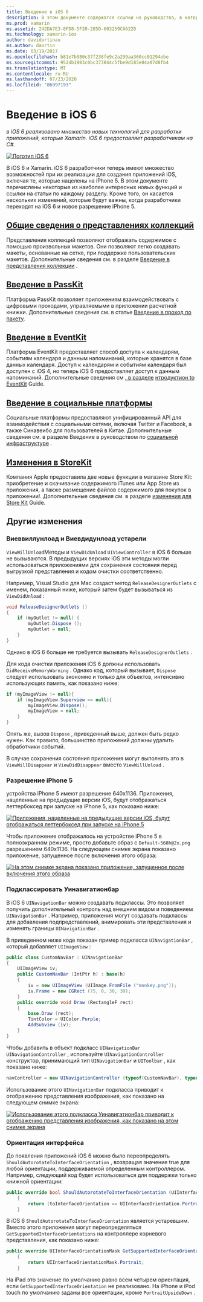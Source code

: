 ```yaml
---
title: Введение в iOS 6
description: В этом документе содержатся ссылки на руководства, в которых описываются функции iOS 6. Обсуждаются представления коллекций, PassKit, социальные платформы и изменения в StoreKit.
ms.prod: xamarin
ms.assetid: 242DA7E3-8FD8-5F20-285D-603259CA622D
ms.technology: xamarin-ios
author: davidortinau
ms.author: daortin
ms.date: 03/19/2017
ms.openlocfilehash: b81e7b980c37f238fe9c2a299aa360cc01294ebe
ms.sourcegitcommit: 952db1983c0bc373844c5fbe9d185e04a87d8fb4
ms.translationtype: MT
ms.contentlocale: ru-RU
ms.lasthandoff: 07/23/2020
ms.locfileid: "86997193"
---
```

# <a name="introduction-to-ios-6"></a>Введение в iOS 6

_в iOS 6 реализовано множество новых технологий для разработки приложений, которые Xamarin. iOS 6 предоставляет разработчикам на C#._

[![Логотип iOS 6](images/ios6-large.jpg)](images/ios6-large.jpg#lightbox)

В iOS 6 и Xamarin. iOS 6 разработчики теперь имеют множество возможностей при их реализации для создания приложений iOS, включая те, которые нацелены на iPhone 5.
В этом документе перечислены некоторые из наиболее интересных новых функций и ссылки на статьи по каждому разделу. Кроме того, он касается нескольких изменений, которые будут важны, когда разработчики переходят на iOS 6 и новое разрешение iPhone 5.

## <a name="introduction-to-collection-views"></a>[Общие сведения о представлениях коллекций](~/ios/user-interface/controls/uicollectionview.md)

Представления коллекций позволяют отображать содержимое с помощью произвольных макетов. Они позволяют легко создавать макеты, основанные на сетке, при поддержке пользовательских макетов. Дополнительные сведения см. в разделе [Введение в представления коллекции](~/ios/user-interface/controls/uicollectionview.md) .

## <a name="introduction-to-passkit"></a>[Введение в PassKit](~/ios/platform/passkit.md)

Платформа PassKit позволяет приложениям взаимодействовать с цифровыми проходами, управляемыми в приложении расчетной книжки. Дополнительные сведения см. в статье [Введение в проход по пакету](~/ios/platform/passkit.md).

## <a name="introduction-to-eventkit"></a>[Введение в EventKit](~/ios/platform/eventkit.md)

Платформа EventKit предоставляет способ доступа к календарям, событиям календаря и данным напоминаний, которые хранятся в базе данных календаря. Доступ к календарям и событиям календаря был доступен с iOS 4, но теперь iOS 6 предоставляет доступ к данным напоминаний. Дополнительные сведения см [. в разделе](~/ios/platform/eventkit.md) [нтродуктион to EventKit](~/ios/platform/eventkit.md) Guide.

## <a name="introduction-to-the-social-framework"></a>[Введение в социальные платформы](~/ios/platform/social-framework.md)

Социальные платформы предоставляют унифицированный API для взаимодействия с социальными сетями, включая Twitter и Facebook, а также Синавеибо для пользователей в Китае. Дополнительные сведения см. в разделе Введение в руководством по [социальной инфраструктуре](~/ios/platform/social-framework.md) .

## <a name="changes-to-storekit"></a>[Изменения в StoreKit](changes-to-storekit.md)

Компания Apple предоставила две новые функции в магазине Store Kit: приобретение и скачивание содержимого iTunes или App Store из приложения, а также размещение файлов содержимого для покупок в приложении!. Дополнительные сведения см. в разделе [изменения для Store Kit](changes-to-storekit.md) Guide.

## <a name="other-changes"></a>Другие изменения

### <a name="viewwillunload-and-viewdidunload-deprecated"></a>Виеввиллунлоад и Виевдидунлоад устарели

`ViewWillUnload`Методы и `ViewDidUnload` `UIViewController` в iOS 6 больше не вызываются. В предыдущих версиях iOS эти методы могли использоваться приложениями для сохранения состояния перед выгрузкой представления и кодом очистки соответственно.

Например, Visual Studio для Mac создаст метод `ReleaseDesignerOutlets` с именем, показанный ниже, который затем будет вызываться из `ViewDidUnload` :

```csharp
void ReleaseDesignerOutlets ()
{
    if (myOutlet != null) {
        myOutlet.Dispose ();
        myOutlet = null;
    }
}
```

Однако в iOS 6 больше не требуется вызывать `ReleaseDesignerOutlets` .   

Для кода очистки приложения iOS 6 должны использовать `DidReceiveMemoryWarning` . Однако код, который вызывает, `Dispose` следует использовать экономно и только для объектов, интенсивно использующих память, как показано ниже:

```csharp
if (myImageView != null){
    if (myImageView.Superview == null){
        myImageView.Dispose();
        myImageView = null;
    }
}
```

Опять же, вызов `Dispose` , приведенный выше, должен быть редко нужен. Как правило, большинство приложений должны удалить обработчики событий.

В случае сохранения состояния приложения могут выполнять это в `ViewWillDisappear` и `ViewDidDisappear` вместо `ViewWillUnload` .

### <a name="iphone-5-resolution"></a>Разрешение iPhone 5

устройства iPhone 5 имеют разрешение 640x1136. Приложения, нацеленные на предыдущие версии iOS, будут отображаться леттербоксед при запуске на iPhone 5, как показано ниже:

 [![Приложения, нацеленные на предыдущие версии iOS, будут отображаться леттербоксед при запуске на iPhone 5](images/01-letterboxed.png)](images/01-letterboxed.png#lightbox)

Чтобы приложение отображалось на устройстве iPhone 5 в полноэкранном режиме, просто добавьте образ с `Default-568h@2x.png` разрешением 640x1136. На следующем снимке экрана показано приложение, запущенное после включения этого образа:

 [![На этом снимке экрана показано приложение, запущенное после включения этого образа](images/02-fullscreen.png)](images/02-fullscreen.png#lightbox)

### <a name="subclassing-uinavigationbar"></a>Подклассировать Уинавигатионбар

В iOS 6 `UINavigationBar` можно создавать подклассы. Это позволяет получить дополнительный контроль над внешним видом и поведением `UINavigationBar` . Например, приложения могут создавать подклассы для добавления подпредставлений, анимировать эти представления и изменять границы `UINavigationBar` .

В приведенном ниже коде показан пример подкласса `UINavigationBar` , который добавляет `UIImageView` :

```csharp
public class CustomNavBar : UINavigationBar
{
    UIImageView iv;
    public CustomNavBar (IntPtr h) : base(h)
    {
        iv = new UIImageView (UIImage.FromFile ("monkey.png"));
        iv.Frame = new CGRect (75, 0, 30, 39);
    }
    public override void Draw (RectangleF rect)
    {
        base.Draw (rect);
        TintColor = UIColor.Purple;
        AddSubview (iv);
    }
}
```

Чтобы добавить в объект подкласс `UINavigationBar` `UINavigationController` , используйте `UINavigationController` конструктор, принимающий тип `UINavigationBar` и `UIToolbar` , как показано ниже:

```csharp
navController = new UINavigationController (typeof(CustomNavBar), typeof(UIToolbar));
```

Использование этого `UINavigationBar` подкласса приводит к отображению представления изображения, как показано на следующем снимке экрана:

 [![Использование этого подкласса Уинавигатионбар приводит к отображению представления изображения, как показано на этом снимке экрана](images/03-navbar.png)](images/03-navbar.png#lightbox)

### <a name="interface-orientation"></a>Ориентация интерфейса

До появления приложений iOS 6 можно было переопределять `ShouldAutorotateToInterfaceOrientation` , возвращая значение true для любой ориентации, поддерживаемой определенным контроллером. Например, следующий код будет использоваться для поддержки только книжной ориентации:

```csharp
public override bool ShouldAutorotateToInterfaceOrientation (UIInterfaceOrientation toInterfaceOrientation)
    {
        return (toInterfaceOrientation == UIInterfaceOrientation.Portrait);
    }
```

В iOS 6 `ShouldAutorotateToInterfaceOrientation` является устаревшим.
Вместо этого приложения могут переопределяться `GetSupportedInterfaceOrientations` на контроллере корневого представления, как показано ниже:

```csharp
public override UIInterfaceOrientationMask GetSupportedInterfaceOrientations ()
    {
        return UIInterfaceOrientationMask.Portrait;
    }
```

На iPad это значение по умолчанию равно всем четырем ориентация, если `GetSupportedInterfaceOrientation` не реализовано. На iPhone и iPod touch по умолчанию заданы все ориентации, кроме `PortraitUpsideDown` .
